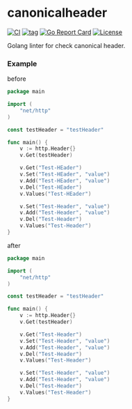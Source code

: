 # canonicalheader

[![CI](https://github.com/lasiar/canonicalheader/actions/workflows/go.yml/badge.svg)](https://github.com/lasiar/canonicalheader/actions/workflows/go.yml)
[![tag](https://img.shields.io/github/tag/lasiar/canonicalheader.svg)](https://github.com/lasiar/canonicalheader/releases)
[![Go Report Card](https://goreportcard.com/badge/github.com/lasiar/canonicalheader)](https://goreportcard.com/report/github.com/lasiar/canonicalheader)
[![License](https://img.shields.io/github/license/lasiar/canonicalheader)](./LICENSE)

Golang linter for check canonical header.

### Example

before

```go
package main

import (
	"net/http"
)

const testHeader = "testHeader"

func main() {
	v := http.Header{}
	v.Get(testHeader)

	v.Get("Test-HEader")
	v.Set("Test-HEader", "value")
	v.Add("Test-HEader", "value")
	v.Del("Test-HEader")
	v.Values("Test-HEader")

	v.Set("Test-Header", "value")
	v.Add("Test-Header", "value")
	v.Del("Test-Header")
	v.Values("Test-Header")
}

```

after

```go
package main

import (
	"net/http"
)

const testHeader = "testHeader"

func main() {
	v := http.Header{}
	v.Get(testHeader)

	v.Get("Test-Header")
	v.Set("Test-Header", "value")
	v.Add("Test-Header", "value")
	v.Del("Test-Header")
	v.Values("Test-Header")

	v.Set("Test-Header", "value")
	v.Add("Test-Header", "value")
	v.Del("Test-Header")
	v.Values("Test-Header")
}

```
